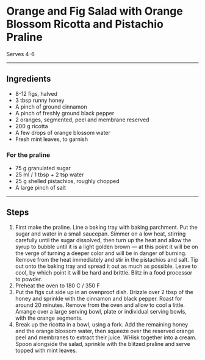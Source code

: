 # Orange and Fig Salad with Orange Blossom Ricotta and Pistachio Praline

Serves 4-6

---

## Ingredients

* 8-12 figs, halved
* 3 tbsp runny honey
* A pinch of ground cinnamon
* A pinch of freshly ground black pepper
* 2 oranges, segmented, peel and membrane reserved
* 200 g ricotta
* A few drops of orange blossom water
* Fresh mint leaves, to garnish

### For the praline
* 75 g granulated sugar
* 25 ml / 1 tbsp + 2 tsp water
* 25 g shelled pistachios, roughly chopped
* A large pinch of salt

---

## Steps

1.  First make the praline. Line a baking tray with baking parchment. Put the sugar and water in a small saucepan. Simmer on a low heat, stirring carefully until the sugar dissolved, then turn up the heat and allow the syrup to bubble until it is a light golden brown — at this point it will be on the verge of turning a deeper color and will be in danger of burning. Remove from the heat immediately and stir in the pistachios and salt. Tip out onto the baking tray and spread it out as much as possible. Leave to cool, by which point it will be hard and brittle. Blitz in a food processor to powder.
2.  Preheat the oven to 180 C / 350 F
3.  Put the figs cut side up in an ovenproof dish. Drizzle over 2 tbsp of the honey and sprinkle with the cinnamon and black pepper. Roast for around 20 minutes. Remove from the oven and allow to cool a little. Arrange over a large serving bowl, plate or individual serving bowls, with the orange segments.
4.  Break up the ricotta in a bowl, using a fork. Add the remaining honey and the orange blossom water, then squeeze over the reserved orange peel and membranes to extract their juice. WHisk together into a cream. Spoon alongside the salad, sprinkle with the blitzed praline and serve topped with mint leaves.